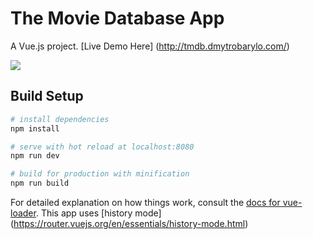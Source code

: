 # The Movie Database App

A Vue.js project. [Live Demo Here] (http://tmdb.dmytrobarylo.com/)

![](http://tmdb.dmytrobarylo.com/demo.gif)

## Build Setup

``` bash
# install dependencies
npm install

# serve with hot reload at localhost:8080
npm run dev

# build for production with minification
npm run build
```

For detailed explanation on how things work, consult the [docs for vue-loader](http://vuejs.github.io/vue-loader).
This app uses [history mode] (https://router.vuejs.org/en/essentials/history-mode.html)
